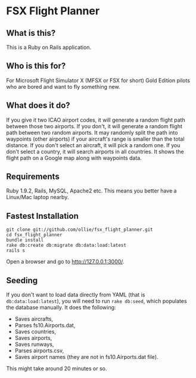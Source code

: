 # FSX Flight Planner

## What is this?
This is a Ruby on Rails application.

## Who is this for?
For Microsoft Flight Simulator X (MFSX or FSX for short) Gold Edition pilots who are bored and want to fly something new.

## What does it do?
If you give it two ICAO airport codes, it will generate a random flight path between those two airports.
If you don't, it will generate a random flight path between two random airports.
It may randomly split the path into waypoints (other airports) if your aircraft's range is smaller than the total distance.
If you don't select an aircraft, it will pick a random one.
If you don't select a country, it will search airports in all countries.
It shows the flight path on a Google map along with waypoints data.

## Requirements
Ruby 1.9.2, Rails, MySQL, Apache2 etc.
This means you better have a Linux/Mac laptop nearby.

## Fastest Installation
    git clone git://github.com/ollie/fsx_flight_planner.git
    cd fsx_flight_planner
    bundle install
    rake db:create db:migrate db:data:load:latest
    rails s
Open a browser and go to http://127.0.0.1:3000/.

## Seeding
If you don't want to load data directly from YAML (that is `db:data:load:latest`),
you will need to run `rake db:seed`, which populates the database manually.
It does the following:

* Saves aircrafts,
* Parses fs10.Airports.dat,
* Saves countries,
* Saves airports,
* Saves runways,
* Parses airports.csv,
* Saves airport names (they are not in fs10.Airports.dat file).

This might take around 20 minutes or so.